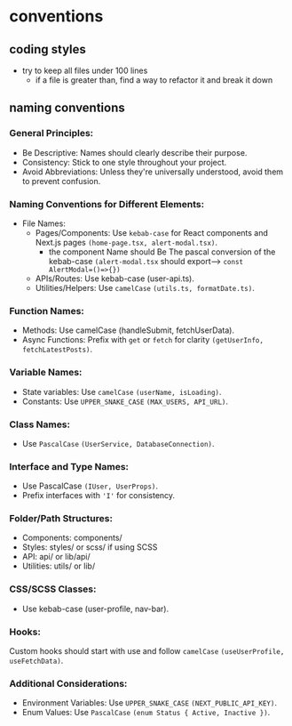 # conventions

## coding styles

- try to keep all files under 100 lines
  - if a file is greater than, find a way to refactor it and break it down


## naming conventions

### General Principles:

- Be Descriptive: Names should clearly describe their purpose.
- Consistency: Stick to one style throughout your project.
- Avoid Abbreviations: Unless they're universally understood, avoid them to prevent confusion.

### Naming Conventions for Different Elements:
- File Names:
  - Pages/Components: Use `kebab-case` for React components and Next.js pages `(home-page.tsx, alert-modal.tsx)`.
    - the component Name should Be The pascal conversion of the kebab-case  `(alert-modal.tsx` should export--> `const AlertModal=()=>{})`
  - APIs/Routes: Use kebab-case (user-api.ts).
  - Utilities/Helpers: Use `camelCase` `(utils.ts, formatDate.ts)`.

### Function Names:
- Methods: Use camelCase (handleSubmit, fetchUserData).
- Async Functions: Prefix with `get` or `fetch` for clarity `(getUserInfo, fetchLatestPosts)`.

### Variable Names:
- State variables: Use `camelCase` `(userName, isLoading)`.
- Constants: Use `UPPER_SNAKE_CASE` `(MAX_USERS, API_URL)`.

### Class Names:
- Use `PascalCase` `(UserService, DatabaseConnection)`.

### Interface and Type Names:
- Use PascalCase `(IUser, UserProps)`. 
- Prefix interfaces with `'I'` for consistency.

### Folder/Path Structures:
- Components: components/
- Styles: styles/ or scss/ if using SCSS
- API: api/ or lib/api/
- Utilities: utils/ or lib/

### CSS/SCSS Classes:
- Use kebab-case (user-profile, nav-bar).

### Hooks:
Custom hooks should start with use and follow `camelCase` `(useUserProfile, useFetchData)`.

### Additional Considerations:
- Environment Variables: Use `UPPER_SNAKE_CASE` `(NEXT_PUBLIC_API_KEY)`.
- Enum Values: Use `PascalCase` `(enum Status { Active, Inactive })`.